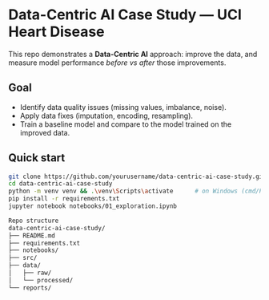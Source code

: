 # Data-Centric AI Case Study — UCI Heart Disease

This repo demonstrates a **Data-Centric AI** approach: improve the data, and measure model performance *before vs after* those improvements.

## Goal
- Identify data quality issues (missing values, imbalance, noise).
- Apply data fixes (imputation, encoding, resampling).
- Train a baseline model and compare to the model trained on the improved data.

## Quick start
```bash
git clone https://github.com/yourusername/data-centric-ai-case-study.git
cd data-centric-ai-case-study
python -m venv venv && .\venv\Scripts\activate      # on Windows (cmd/PowerShell see below)
pip install -r requirements.txt
jupyter notebook notebooks/01_exploration.ipynb

Repo structure
data-centric-ai-case-study/
├── README.md
├── requirements.txt
├── notebooks/
├── src/
├── data/
│   ├── raw/
│   └── processed/
└── reports/

